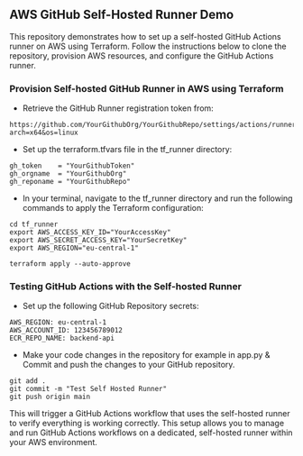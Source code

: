 ## AWS GitHub Self-Hosted Runner Demo
This repository demonstrates how to set up a self-hosted GitHub Actions runner on AWS using Terraform. Follow the instructions below to clone the repository, provision AWS resources, and configure the GitHub Actions runner.

### Provision Self-hosted GitHub Runner in AWS using Terraform
- Retrieve the GitHub Runner registration token from:
```
https://github.com/YourGithubOrg/YourGithubRepo/settings/actions/runners/new?arch=x64&os=linux
```
- Set up the terraform.tfvars file in the tf_runner directory:
```
gh_token    = "YourGithubToken"
gh_orgname  = "YourGithubOrg"
gh_reponame = "YourGithubRepo"
```
- In your terminal, navigate to the tf_runner directory and run the following commands to apply the Terraform configuration:
```
cd tf_runner
export AWS_ACCESS_KEY_ID="YourAccessKey"
export AWS_SECRET_ACCESS_KEY="YourSecretKey"
export AWS_REGION="eu-central-1"

terraform apply --auto-approve
```

### Testing GitHub Actions with the Self-hosted Runner
- Set up the following GitHub Repository secrets:
```
AWS_REGION: eu-central-1
AWS_ACCOUNT_ID: 123456789012
ECR_REPO_NAME: backend-api
```
- Make your code changes in the repository for example in app.py & Commit and push the changes to your GitHub repository.
```
git add .
git commit -m "Test Self Hosted Runner"
git push origin main
```

This will trigger a GitHub Actions workflow that uses the self-hosted runner to verify everything is working correctly. This setup allows you to manage and run GitHub Actions workflows on a dedicated, self-hosted runner within your AWS environment.
